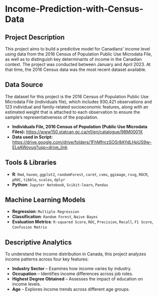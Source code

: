 # Income-Prediction-with-Census-Data

## Project Description
This project aims to build a predictive model for Canadians’ income level using data from the 2016 Census of Population Public Use Microdata File, as well as to distinguish key determinants of income in the Canadian context. The project was conducted between January and April 2023. At that time, the 2016 Census data was the most recent dataset available.  

## Data Source
The dataset for this project is the 2016 Census of Population Public Use Microdata File (individuals file), which includes 930,421 observations and 123 individual and family-related socioeconomic features, along with an estimated weight that is attached to each observation to ensure the sample’s representativeness of the population.

- **Individuals File, 2016 Census of Population (Public Use Microdata Files):** https://www150.statcan.gc.ca/n1/en/catalogue/98M0001X
- **Data used in Script:** https://drive.google.com/drive/folders/1FhMfnrzSOSr8AYdLHpUS9w-ELeAWoyug?usp=drive_link

## Tools & Libraries 
- **R**: `Rmd`, `haven`, `ggplot2`, `randomForest`, `caret`, `cvms`, `ggimage`, `rsvg`, `ROCR`, `pROC`, `tibble`, `scales`, `dplyr`  
- **Python**: `Jupyter Notebook`, `Scikit-learn`, `Pandas` 

## Machine Learning Models  
- **Regression**: `Multiple Regression`
- **Classification**: `Random Forest`, `Naive Bayes`
- **Evaluation Metrics**: `R-squared Score`, `ROC`, `Precision`, `Recall`, `F1 Score`, `Confusion Matrix`

## Descriptive Analytics  
To understand the income distribution in Canada, this project analyzes income patterns across four key features:  
- **Industry Sector** – Examines how income varies by industry.  
- **Occupation** – Identifies income differences across job roles.  
- **Highest Degree Obtained** – Assesses the impact of education on income levels.  
- **Age** – Explores income trends across different age groups.  
